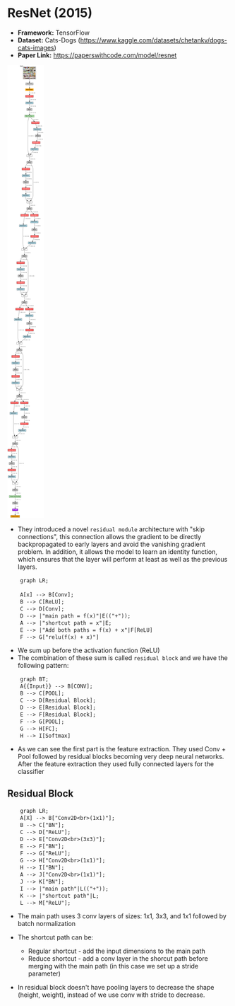 # ResNet (2015)

- **Framework:** TensorFlow
- **Dataset:** Cats-Dogs (https://www.kaggle.com/datasets/chetankv/dogs-cats-images)
- **Paper Link:** https://paperswithcode.com/model/resnet

![ResNet Architecture](src/resnet18.png)

- They introduced a novel `residual module` architecture with "skip connections", this connection allows the gradient to be directly backpropagated to early layers and avoid the vanishing gradient problem. In addition, it allows the model to learn an identity function, which ensures that the layer will perform at least as well as the previous layers.

```mermaid
    graph LR;

    A[x] --> B[Conv];
    B --> C[ReLU];
    C --> D[Conv];
    D --> |"main path = f(x)"|E(("+"));
    A --> |"shortcut path = x"|E;
    E --> |"Add both paths = f(x) + x"|F[ReLU]
    F --> G["relu(f(x) + x)"]
```

- We sum up before the activation function (ReLU)
- The combination of these sum is called `residual block` and we have the following pattern:

```mermaid
    graph BT;
    A{{Input}} --> B[CONV];
    B --> C[POOL];
    C --> D[Residual Block];
    D --> E[Residual Block];
    E --> F[Residual Block];
    F --> G[POOL];
    G --> H[FC];
    H --> I[Softmax]
```

- As we can see the first part is the feature extraction. They used Conv + Pool followed by residual blocks becoming very deep neural networks. After the feature extraction they used fully connected layers for the classifier

## Residual Block

```mermaid
    graph LR;
    A[X] --> B["Conv2D<br>(1x1)"];
    B --> C["BN"];
    C --> D["ReLU"];
    D --> E["Conv2D<br>(3x3)"];
    E --> F["BN"];
    F --> G["ReLU"];
    G --> H["Conv2D<br>(1x1)"];
    H --> I["BN"];
    A --> J["Conv2D<br>(1x1)"];
    J --> K["BN"];
    I --> |"main path"|L(("+"));
    K --> |"shortcut path"|L;
    L --> M["ReLU"];
```

- The main path uses 3 conv layers of sizes: 1x1, 3x3, and 1x1 followed by batch normalization
- The shortcut path can be:
  - Regular shortcut - add the input dimensions to the main path
  - Reduce shortcut - add a conv layer in the shorcut path before merging with the main path (in this case we set up a stride parameter)

- In residual block doesn't have pooling layers to decrease the shape (height, weight), instead of we use conv with stride to decrease.